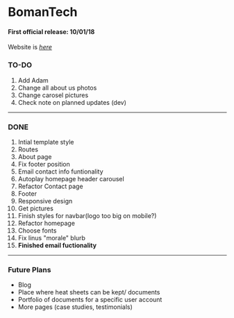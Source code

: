 # BomanTech

#### First official release: 10/01/18

Website is _[here](http://www.bomantechnologies.com/)_

### TO-DO

1. Add Adam
1. Change all about us photos
1. Change carosel pictures
1. Check note on planned updates (dev)
  
---

### DONE

1. Intial template style
1. Routes
1. About page
1. Fix footer position
1. Email contact info funtionality
1. Autoplay homepage header carousel
1. Refactor Contact page
1. Footer
1. Responsive design
1. Get pictures
1. Finish styles for navbar(logo too big on mobile?)
1. Refactor homepage
1. Choose fonts
1. Fix linus "morale" blurb
1. __Finished email fuctionality__

---

### Future Plans

* Blog
* Place where heat sheets can be kept/ documents 
* Portfolio of documents for a specific user account
* More pages (case studies, testimonials)
